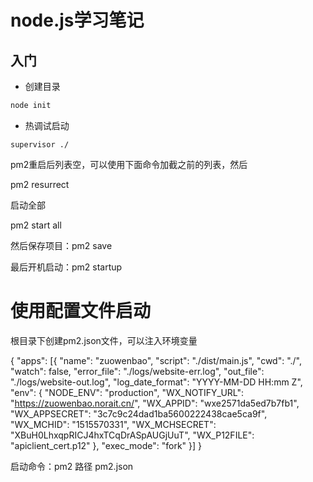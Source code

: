 # node.js学习笔记
## 入门
- 创建目录
``` javascript
node init
```
- 热调试启动
``` shell
supervisor ./
```



pm2重启后列表空，可以使用下面命令加截之前的列表，然后

pm2 resurrect 

启动全部

pm2 start all

然后保存项目：pm2 save

最后开机启动：pm2 startup

# 使用配置文件启动

根目录下创建pm2.json文件，可以注入环境变量

{
  "apps": [{
    "name": "zuowenbao",
    "script": "./dist/main.js",
    "cwd": "./",
    "watch": false,
    "error_file": "./logs/website-err.log",
    "out_file": "./logs/website-out.log",
    "log_date_format": "YYYY-MM-DD HH:mm Z",
    "env": {
      "NODE_ENV": "production",
      "WX_NOTIFY_URL": "https://zuowenbao.norait.cn/",
      "WX_APPID": "wxe2571da5ed7b7fb1",
      "WX_APPSECRET": "3c7c9c24dad1ba5600222438cae5ca9f",
      "WX_MCHID": "1515570331",
      "WX_MCHSECRET": "XBuH0LhxqpRICJ4hxTCqDrASpAUGjUuT",
      "WX_P12FILE": "apiclient_cert.p12"
    },
    "exec_mode": "fork"
  }]
}

启动命令：pm2   路径  pm2.json